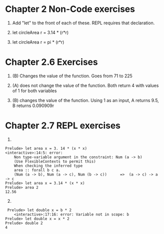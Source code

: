 # Chapter 2 Non-Code exercises
1. Add "let" to the front of each of these. REPL requires that declaration.

2. let circleArea r = 3.14 * (r\*r)

3. let circleArea r = pi * (r\*r) 

# Chapter 2.6 Exercises

1. (B) Changes the value of the function. Goes from 71 to 225

2. (A) does not change the value of the function. Both return 4 with values of 1 for both variables

3. (B) changes the value of the function. Using 1 as an input, A returns 9.5, B returns 0.090909r

# Chapter 2.7 REPL exercises

1. 

    Prelude> let area x = 3. 14 * (x * x)
    <interactive>:14:5: error:
        Non type-variable argument in the constraint: Num (a -> b)
        (Use FlexibleContexts to permit this)
        When checking the inferred type
        area :: forall b c a.
        (Num (a -> b), Num (a -> c), Num (b -> c))      =>  (a -> c) -> a -> c
    Prelude> let area x = 3.14 * (x * x)
    Prelude> area 2
    12.56

2. 

     Prelude> let double x = b * 2
        <interactive>:17:16: error: Variable not in scope: b
    Prelude> let double x = x * 2
    Prelude> double 2
    4

